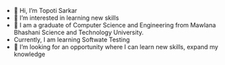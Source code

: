 - 👋 Hi, I’m Topoti Sarkar
- 👀 I’m interested in learning new skills 
- 🌱 I am a graduate of Computer Science and Engineering from Mawlana Bhashani Science and Technology University.
- Currently, I am learning Softwate Testing
- 💞️ I’m looking for an opportunity where I can learn new skills, expand my knowledge

<!---
topoti/topoti is a ✨ special ✨ repository because its `README.md` (this file) appears on your GitHub profile.
You can click the Preview link to take a look at your changes.
--->

